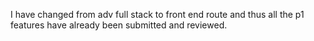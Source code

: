 I have changed from adv full stack to front end route and thus all the p1 features have already been submitted and reviewed.
